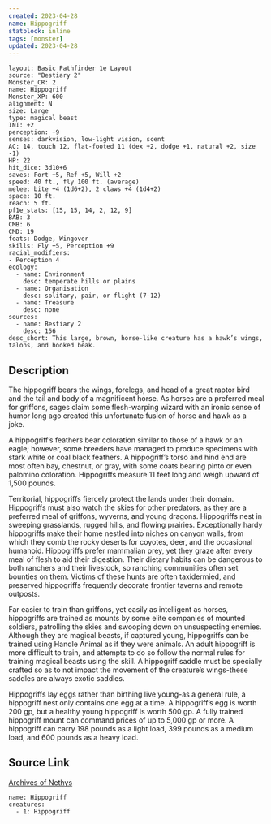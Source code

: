 ```yaml
---
created: 2023-04-28
name: Hippogriff
statblock: inline
tags: [monster]
updated: 2023-04-28
---
```

```statblock
layout: Basic Pathfinder 1e Layout
source: "Bestiary 2"
Monster_CR: 2
name: Hippogriff
Monster_XP: 600
alignment: N
size: Large
type: magical beast
INI: +2
perception: +9
senses: darkvision, low-light vision, scent
AC: 14, touch 12, flat-footed 11 (dex +2, dodge +1, natural +2, size -1)
HP: 22
hit_dice: 3d10+6
saves: Fort +5, Ref +5, Will +2
speed: 40 ft., fly 100 ft. (average)
melee: bite +4 (1d6+2), 2 claws +4 (1d4+2)
space: 10 ft.
reach: 5 ft.
pf1e_stats: [15, 15, 14, 2, 12, 9]
BAB: 3
CMB: 6
CMD: 19
feats: Dodge, Wingover
skills: Fly +5, Perception +9
racial_modifiers:
- Perception 4
ecology:
  - name: Environment
    desc: temperate hills or plains
  - name: Organisation
    desc: solitary, pair, or flight (7-12)
  - name: Treasure
    desc: none
sources:
  - name: Bestiary 2
    desc: 156
desc_short: This large, brown, horse-like creature has a hawk’s wings, talons, and hooked beak.
```
## Description
The hippogriff bears the wings, forelegs, and head of a great raptor bird and the tail and body of a magnificent horse. As horses are a preferred meal for griffons, sages claim some flesh-warping wizard with an ironic sense of humor long ago created this unfortunate fusion of horse and hawk as a joke.

A hippogriff’s feathers bear coloration similar to those of a hawk or an eagle; however, some breeders have managed to produce specimens with stark white or coal black feathers. A hippogriff’s torso and hind end are most often bay, chestnut, or gray, with some coats bearing pinto or even palomino coloration. Hippogriffs measure 11 feet long and weigh upward of 1,500 pounds.

Territorial, hippogriffs fiercely protect the lands under their domain. Hippogriffs must also watch the skies for other predators, as they are a preferred meal of griffons, wyverns, and young dragons. Hippogriffs nest in sweeping grasslands, rugged hills, and flowing prairies. Exceptionally hardy hippogriffs make their home nestled into niches on canyon walls, from which they comb the rocky deserts for coyotes, deer, and the occasional humanoid. Hippogriffs prefer mammalian prey, yet they graze after every meal of flesh to aid their digestion. Their dietary habits can be dangerous to both ranchers and their livestock, so ranching communities often set bounties on them. Victims of these hunts are often taxidermied, and preserved hippogriffs frequently decorate frontier taverns and remote outposts.

Far easier to train than griffons, yet easily as intelligent as horses, hippogriffs are trained as mounts by some elite companies of mounted soldiers, patrolling the skies and swooping down on unsuspecting enemies. Although they are magical beasts, if captured young, hippogriffs can be trained using Handle Animal as if they were animals. An adult hippogriff is more difficult to train, and attempts to do so follow the normal rules for training magical beasts using the skill. A hippogriff saddle must be specially crafted so as to not impact the movement of the creature’s wings-these saddles are always exotic saddles.

Hippogriffs lay eggs rather than birthing live young-as a general rule, a hippogriff nest only contains one egg at a time. A hippogriff’s egg is worth 200 gp, but a healthy young hippogriff is worth 500 gp. A fully trained hippogriff mount can command prices of up to 5,000 gp or more. A hippogriff can carry 198 pounds as a light load, 399 pounds as a medium load, and 600 pounds as a heavy load.
## Source Link
[Archives of Nethys](https://aonprd.com/MonsterDisplay.aspx?ItemName=Hippogriff)
```encounter-table
name: Hippogriff
creatures:
  - 1: Hippogriff
```
